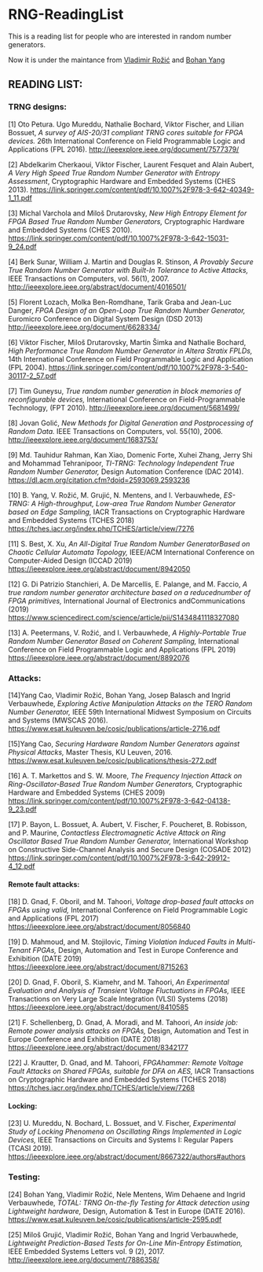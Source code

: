 # RNG-ReadingList
This is a reading list for people who are interested in random number generators.

Now it is under the maintance from [Vladimir Rožić](https://www.esat.kuleuven.be/cosic/vladimir-rozic/ "Vladimir's Homepage") and [Bohan Yang](https://www.esat.kuleuven.be/cosic/965-2/ "Bohan's Homepage")


## READING LIST:

### TRNG designs:

[1] Oto Petura. Ugo Mureddu, Nathalie Bochard, Viktor Fischer, and Lilian Bossuet, _A survey of AIS-20/31 compliant TRNG cores suitable for FPGA devices._ 26th International Conference on Field Programmable Logic and Applications (FPL 2016).
http://ieeexplore.ieee.org/document/7577379/ 

[2] Abdelkarim Cherkaoui, Viktor Fischer, Laurent Fesquet and Alain Aubert, _A Very High Speed True Random Number Generator with Entropy Assessment_, Cryptographic Hardware and Embedded Systems (CHES 2013).
https://link.springer.com/content/pdf/10.1007%2F978-3-642-40349-1_11.pdf 

[3] Michal Varchola and Miloš Drutarovsky, _New High Entropy Element for FPGA Based True Random Number Generators,_  Cryptographic Hardware and Embedded Systems (CHES 2010).
https://link.springer.com/content/pdf/10.1007%2F978-3-642-15031-9_24.pdf 

[4] Berk Sunar, William J. Martin and Douglas R. Stinson, _A Provably Secure True Random Number Generator with Built-In Tolerance to Active Attacks,_ IEEE Transactions on Computers, vol. 56(1), 2007.
http://ieeexplore.ieee.org/abstract/document/4016501/ 

[5]  Florent Lozach, Molka Ben-Romdhane, Tarik Graba and Jean-Luc Danger, _FPGA Design of an Open-Loop True Random Number Generator,_  Euromicro Conference on Digital System Design (DSD 2013)
http://ieeexplore.ieee.org/document/6628334/ 

[6] Viktor Fischer, Miloš Drutarovsky, Martin Šimka and Nathalie Bochard, _High Performance True Random Number Generator in Altera Stratix FPLDs,_ 14th International Conference on Field Programmable Logic and Application (FPL 2004).
https://link.springer.com/content/pdf/10.1007%2F978-3-540-30117-2_57.pdf 

[7] Tim Guneysu, _True random number generation in block memories of reconfigurable devices,_ International Conference on Field-Programmable Technology, (FPT 2010).
http://ieeexplore.ieee.org/document/5681499/ 

[8] Jovan Golić, _New Methods for Digital Generation and Postprocessing of Random Data._ IEEE Transactions on Computers, vol. 55(10), 2006.
http://ieeexplore.ieee.org/document/1683753/ 

[9] Md. Tauhidur Rahman, Kan Xiao, Domenic Forte, Xuhei Zhang, Jerry Shi and Mohammad Tehranipoor, _TI-TRNG: Technology Independent True Random Number Generator,_ Design Automation Conference (DAC 2014).
https://dl.acm.org/citation.cfm?doid=2593069.2593236 

[10] B. Yang, V. Rožić, M. Grujić, N. Mentens, and I. Verbauwhede, _ES-TRNG: A High-throughput, Low-area True Random Number Generator based on Edge Sampling,_ IACR Transactions on Cryptographic Hardware and Embedded Systems (TCHES 2018)
https://tches.iacr.org/index.php/TCHES/article/view/7276

[11] S. Best, X. Xu, _An All-Digital True Random Number GeneratorBased on Chaotic Cellular Automata Topology,_ IEEE/ACM International Conference on Computer-Aided Design (ICCAD 2019)
https://ieeexplore.ieee.org/abstract/document/8942050

[12] G. Di Patrizio Stanchieri, A. De Marcellis, E. Palange, and M. Faccio, _A true random number generator architecture based on a reducednumber of FPGA primitives,_ International Journal of Electronics andCommunications  (2019)
https://www.sciencedirect.com/science/article/pii/S1434841118327080

[13] A. Peetermans, V. Rožić, and I. Verbauwhede, _A Highly-Portable True Random Number Generator Based on Coherent Sampling,_ International Conference on Field Programmable Logic and Applications (FPL 2019)
https://ieeexplore.ieee.org/abstract/document/8892076

### Attacks:

[14]Yang Cao, Vladimir Rožić, Bohan Yang, Josep Balasch and Ingrid Verbauwhede, _Exploring Active Manipulation Attacks on the TERO Random Number Generator,_ IEEE 59th International Midwest Symposium on Circuits and Systems (MWSCAS 2016).
https://www.esat.kuleuven.be/cosic/publications/article-2716.pdf 

[15]Yang Cao, _Securing Hardware Random Number Generators against Physical Attacks,_ Master Thesis, KU Leuven, 2016.
https://www.esat.kuleuven.be/cosic/publications/thesis-272.pdf 

[16] A. T. Markettos and S. W. Moore, _The Frequency Injection Attack on Ring-Oscillator-Based True Random Number Generators,_   Cryptographic Hardware and Embedded Systems (CHES 2009)
https://link.springer.com/content/pdf/10.1007%2F978-3-642-04138-9_23.pdf 

[17] P. Bayon, L. Bossuet, A. Aubert, V. Fischer, F. Poucheret, B. Robisson, and P. Maurine, _Contactless Electromagnetic Active Attack on Ring Oscillator Based True Random Number Generator,_ International Workshop on Constructive Side-Channel Analysis and Secure Design (COSADE 2012)
https://link.springer.com/content/pdf/10.1007%2F978-3-642-29912-4_12.pdf 

#### Remote fault attacks:

[18] D. Gnad, F. Oboril, and M. Tahoori, _Voltage drop-based fault attacks on FPGAs using valid,_ International Conference on Field Programmable Logic and Applications (FPL 2017)
https://ieeexplore.ieee.org/abstract/document/8056840

[19] D. Mahmoud, and M. Stojilovic, _Timing Violation Induced Faults in Multi-Tenant FPGAs,_ Design, Automation and Test in Europe Conference and Exhibition (DATE 2019)
https://ieeexplore.ieee.org/abstract/document/8715263

[20] D. Gnad, F. Oboril, S. Kiamehr, and M. Tahoori, _An Experimental Evaluation and Analysis of Transient Voltage Fluctuations in FPGAs,_ IEEE Transactions on Very Large Scale Integration (VLSI) Systems (2018)
https://ieeexplore.ieee.org/abstract/document/8410585

[21] F. Schellenberg, D. Gnad, A. Moradi, and M. Tahoori, _An inside job: Remote power analysis attacks on FPGAs,_ Design, Automation and Test in Europe Conference and Exhibition (DATE 2018)
https://ieeexplore.ieee.org/abstract/document/8342177

[22] J. Krautter, D. Gnad, and M. Tahoori, _FPGAhammer: Remote Voltage Fault Attacks on Shared FPGAs, suitable for DFA on AES,_ IACR Transactions on Cryptographic Hardware and Embedded Systems (TCHES 2018)
https://tches.iacr.org/index.php/TCHES/article/view/7268

#### Locking:

[23] U. Mureddu, N. Bochard, L. Bossuet, and V. Fischer, _Experimental Study of Locking Phenomena on Oscillating Rings Implemented in Logic Devices,_ IEEE Transactions on Circuits and Systems I: Regular Papers (TCASI 2019).
https://ieeexplore.ieee.org/abstract/document/8667322/authors#authors

### Testing:

[24] Bohan Yang, Vladimir Rožić, Nele Mentens, Wim Dehaene and Ingrid Verbauwhede, _TOTAL: TRNG On-the-fly Testing for Attack detection using Lightweight hardware,_ Design, Automation & Test in Europe (DATE 2016).
https://www.esat.kuleuven.be/cosic/publications/article-2595.pdf 

[25] Miloš Grujić, Vladimir Rožić, Bohan Yang and Ingrid Verbauwhede, _Lightweight Prediction-Based Tests for On-Line Min-Entropy Estimation,_ IEEE Embedded Systems Letters vol. 9 (2), 2017.
http://ieeexplore.ieee.org/document/7886358/ 

